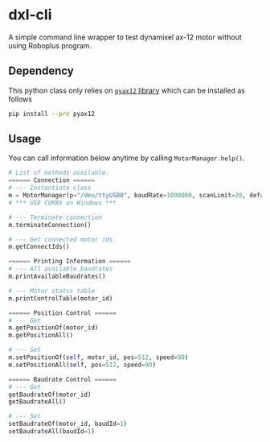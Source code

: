 # dxl-cli

A simple command line wrapper to test dynamixel ax-12 motor without using Roboplus program.

## Dependency

This python class only relies on [`pyax12` library](https://github.com/jeremiedecock/pyax12) which can be installed as follows

```sh
pip install --pre pyax12
```

## Usage

You can call information below anytime by calling `MotorManager.help()`.

```python
# List of methods available.
====== Connection ======
# --- Instantiate class
m = MotorManager(p="/dev/ttyUSB0", baudRate=1000000, scanLimit=20, defaultSpeed=90)
# *** USE COMXX on Windows ***

# --- Terminate connection
m.terminateConnection()

# --- Get connected motor ids
m.getConnectIds()

====== Printing Information ======
# --- All available baudrates
m.printAvailableBaudrates()

# --- Motor status table
m.printControlTable(motor_id)

====== Position Control ======
# --- Get
m.getPositionOf(motor_id)
m.getPositionAll()

# --- Set
m.setPositionOf(self, motor_id, pos=512, speed=90)
m.setPositionAll(self, pos=512, speed=90)

====== Baudrate Control ======
# --- Get
getBaudrateOf(motor_id)
getBaudrateAll()

# --- Set
setBaudrateOf(motor_id, baudId=1)
setBaudrateAll(baudId=1)
```